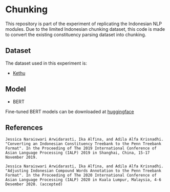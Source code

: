# Chunking

This repository is part of the experiment of replicating the Indonesian NLP modules. Due to the limited Indonesian chunking dataset, this code is made to convert the existing constituency parsing dataset into chunking.

## Dataset

The dataset used in this experiment is:

- [Kethu](https://github.com/ialfina/kethu/tree/master/kethu-2.0)

## Model

- BERT

Fine-tuned BERT models can be downloaded at [huggingface](https://huggingface.co/ageng-anugrah/indobert-large-p2-finetuned-chunking)

## References

    Jessica Naraiswari Arwidarasti, Ika Alfina, and Adila Alfa Krisnadhi. "Converting an Indonesian Constituency Treebank to the Penn Treebank Format". In the Proceeding of The 2019 International Conference of Asian Language Processing (IALP) 2019 in Shanghai, China, 15-17 November 2019.

    Jessica Naraiswari Arwidarasti, Ika Alfina, and Adila Alfa Krisnadhi. "Adjusting Indonesian Compound Words Annotation to the Penn Treebank Format". In the Proceeding of The 2020 International Conference of Asian Language Processing (IALP) 2020 in Kuala Lumpur, Malaysia, 4-6 Desember 2020. (accepted)
